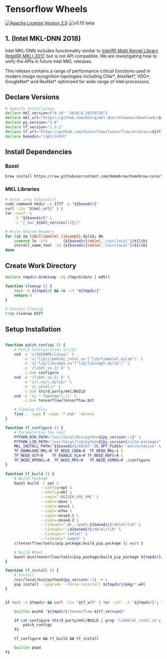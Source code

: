 Tensorflow Wheels
=================
[![Apache License Version 2.0](https://img.shields.io/badge/license-Apache_2.0-green.svg)](LICENSE)
![v0.10 beta](https://img.shields.io/badge/v0.10-beta-orange.svg)

## 1. (Intel MKL-DNN 2018)

Intel MKL-DNN includes functionality similar to [Intel(R) Math Kernel
Library (Intel(R) MKL) 2017](https://software.intel.com/en-us/intel-mkl), but is not
API compatible. We are investigating how to unify the APIs in future Intel MKL releases.

This release contains a range of performance critical functions used in modern
image recognition topologies including Cifar\*, AlexNet\*, VGG\*, 
GoogleNet\* and ResNet\* optimized for wide range of Intel processors.

## Declare Versions

```bash
# Specify Installation
declare mkl_version=("0.10" "2018.0.20170720")
declare mkl_url="https://github.com/01org/mkl-dnn/releases/download/v${mkl_version[0]}/mklml_mac_${mkl_version[1]}.tgz"
declare py_version="3.6"
declare tf_version="1.3.1"
declare tf_url="https://github.com/tensorflow/tensorflow/archive/v${tf_version}.tar.gz"
declare basedir="/opt/intel"
```

## Install Dependencies

### Bazel
```bash
brew install https://raw.githubusercontent.com/Homebrew/homebrew-core/fe69832dd62821767996f10d8a4bc1a960bde899/Formula/bazel.rb
```

### MKL Libraries

```bash
# Untar into ${basedir}
sudo command mkdir -m 1777 -p "${basedir}"
curl -LSs "${mkl_url}" | \
tar -xvzf- \
    -C "${basedir}" \
    -s "/_mac_${mkl_version[1]}//"

# Write Shared Headers
for lib in lib/{libmklml,libiomp5}.dylib; do
    command ln -sfv       {${basedir}/mklml,'/usr/local'}/${lib}
    install_name_tool -id {${basedir}/mklml,'/usr/local'}/${lib}
done
```

## Create Work Directory

```sh
declare tmpdir=$(mktemp -dq /tmp/$(date | md5))

function cleanup () {
    test -O ${tmpdir} && rm -rf "${tmpdir}"
    return 0
}

# Ensures Cleanup
trap cleanup EXIT
```
## Setup Installation

```bash

function patch_configs () {
    # Patch Configuration Script
    sed -e 's/$OSNAME/Linux/' \
        -e 's|"lib/libmklml_intel.so"|"lib/libmklml.dylib"|' \
        -e 's|"lib/libiomp5.so"|"lib/libiomp5.dylib"|' \
        -e '/libdl.so.2/ d' \
        -i.bak configure
    sed -e '/libdl.so.2/ d' \
        -e 's/\.so/\.dylib/' \
        -e 's/_intel//' \
        -i.bak third_party/mkl/BUILD
    sed -e 's| "-fopenmp"\,||' \
        -i.bak tensorflow/tensorflow.bzl

    # Cleanup Files
    find . -type f -name '*.bak' -delete
}

function tf_configure () {
    # Parameterize the rest
    PYTHON_BIN_PATH="/usr/local/bin/python${py_version::1}" \
    PYTHON_LIB_PATH="/usr/local/lib/python${py_version}/site-packages" \
    MKL_INSTALL_PATH="${basedir}/mklml" CC_OPT_FLAGS='-march=native' \
    TF_DOWNLOAD_MKL=0 TF_NEED_CUDA=0  TF_NEED_MKL=1 \
    TF_NEED_GCP=0    TF_ENABLE_XLA=0 TF_NEED_HDFS=0 \
    TF_NEED_OPENCL=0  TF_NEED_MPI=0   TF_NEED_VERBS=0 ./configure
}

function tf_build () {
    # Build Package
    bazel build -c opt \
                --config=opt \
                --config=mkl \
                --copt="-DEIGEN_USE_VML" \
                --copt=-mavx \
                --copt=-mavx2 \
                --copt=-mfma \
                --copt=-msse4.1 \
                --copt=-msse4.2 \
                --linkopt="-Wl,-rpath,${basedir}/mklml/lib" \
                --linkopt="-L${basedir}/mklml/lib" \
                --linkopt="-lmklml" \
                --linkopt="-iomp5" \
    //tensorflow/tools/pip_package:build_pip_package || exit 1

    # Build Wheel
    bazel-bin/tensorflow/tools/pip_package/build_pip_package ${tmpdir}/pkg || exit 1
}

function tf_install () {
    # Install
    /usr/local/bin/python${py_version::1} -m \
    pip install --upgrade --force-reinstall ${tmpdir}/pkg/*.whl
}


if test -O $tmpdir && curl -LSs "$tf_url" | tar -xzf- -C "${tmpdir}"; then

    builtin pushd "${tmpdir}/tensorflow-${tf_version}"

    if cat configure third_party/mkl/BUILD | grep 'libmklml_intel.so'; then
        patch_configs
    fi

    tf_configure && tf_build && tf_install

    builtin popd
fi
```